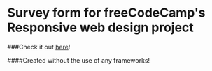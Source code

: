 # Survey form for freeCodeCamp's Responsive web design project

###Check it out [here](https://ryanjmack.github.io/fcc-survey-form/)!

####Created without the use of any frameworks! 
